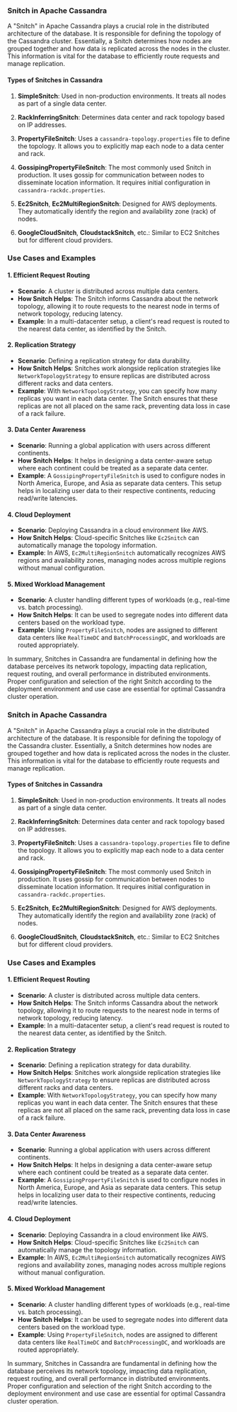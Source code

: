 ### Snitch in Apache Cassandra

A "Snitch" in Apache Cassandra plays a crucial role in the distributed architecture of the database. It is responsible for defining the topology of the Cassandra cluster. Essentially, a Snitch determines how nodes are grouped together and how data is replicated across the nodes in the cluster. This information is vital for the database to efficiently route requests and manage replication.

#### Types of Snitches in Cassandra

1. **SimpleSnitch**: Used in non-production environments. It treats all nodes as part of a single data center.

2. **RackInferringSnitch**: Determines data center and rack topology based on IP addresses.

3. **PropertyFileSnitch**: Uses a `cassandra-topology.properties` file to define the topology. It allows you to explicitly map each node to a data center and rack.

4. **GossipingPropertyFileSnitch**: The most commonly used Snitch in production. It uses gossip for communication between nodes to disseminate location information. It requires initial configuration in `cassandra-rackdc.properties`.

5. **Ec2Snitch**, **Ec2MultiRegionSnitch**: Designed for AWS deployments. They automatically identify the region and availability zone (rack) of nodes.

6. **GoogleCloudSnitch**, **CloudstackSnitch**, etc.: Similar to EC2 Snitches but for different cloud providers.

### Use Cases and Examples

#### 1. Efficient Request Routing

- **Scenario**: A cluster is distributed across multiple data centers.
- **How Snitch Helps**: The Snitch informs Cassandra about the network topology, allowing it to route requests to the nearest node in terms of network topology, reducing latency.
- **Example**: In a multi-datacenter setup, a client's read request is routed to the nearest data center, as identified by the Snitch.

#### 2. Replication Strategy

- **Scenario**: Defining a replication strategy for data durability.
- **How Snitch Helps**: Snitches work alongside replication strategies like `NetworkTopologyStrategy` to ensure replicas are distributed across different racks and data centers.
- **Example**: With `NetworkTopologyStrategy`, you can specify how many replicas you want in each data center. The Snitch ensures that these replicas are not all placed on the same rack, preventing data loss in case of a rack failure.

#### 3. Data Center Awareness

- **Scenario**: Running a global application with users across different continents.
- **How Snitch Helps**: It helps in designing a data center-aware setup where each continent could be treated as a separate data center.
- **Example**: A `GossipingPropertyFileSnitch` is used to configure nodes in North America, Europe, and Asia as separate data centers. This setup helps in localizing user data to their respective continents, reducing read/write latencies.

#### 4. Cloud Deployment

- **Scenario**: Deploying Cassandra in a cloud environment like AWS.
- **How Snitch Helps**: Cloud-specific Snitches like `Ec2Snitch` can automatically manage the topology information.
- **Example**: In AWS, `Ec2MultiRegionSnitch` automatically recognizes AWS regions and availability zones, managing nodes across multiple regions without manual configuration.

#### 5. Mixed Workload Management

- **Scenario**: A cluster handling different types of workloads (e.g., real-time vs. batch processing).
- **How Snitch Helps**: It can be used to segregate nodes into different data centers based on the workload type.
- **Example**: Using `PropertyFileSnitch`, nodes are assigned to different data centers like `RealTimeDC` and `BatchProcessingDC`, and workloads are routed appropriately.

In summary, Snitches in Cassandra are fundamental in defining how the database perceives its network topology, impacting data replication, request routing, and overall performance in distributed environments. Proper configuration and selection of the right Snitch according to the deployment environment and use case are essential for optimal Cassandra cluster operation.
### Snitch in Apache Cassandra

A "Snitch" in Apache Cassandra plays a crucial role in the distributed architecture of the database. It is responsible for defining the topology of the Cassandra cluster. Essentially, a Snitch determines how nodes are grouped together and how data is replicated across the nodes in the cluster. This information is vital for the database to efficiently route requests and manage replication.

#### Types of Snitches in Cassandra

1. **SimpleSnitch**: Used in non-production environments. It treats all nodes as part of a single data center.

2. **RackInferringSnitch**: Determines data center and rack topology based on IP addresses.

3. **PropertyFileSnitch**: Uses a `cassandra-topology.properties` file to define the topology. It allows you to explicitly map each node to a data center and rack.

4. **GossipingPropertyFileSnitch**: The most commonly used Snitch in production. It uses gossip for communication between nodes to disseminate location information. It requires initial configuration in `cassandra-rackdc.properties`.

5. **Ec2Snitch**, **Ec2MultiRegionSnitch**: Designed for AWS deployments. They automatically identify the region and availability zone (rack) of nodes.

6. **GoogleCloudSnitch**, **CloudstackSnitch**, etc.: Similar to EC2 Snitches but for different cloud providers.

### Use Cases and Examples

#### 1. Efficient Request Routing

- **Scenario**: A cluster is distributed across multiple data centers.
- **How Snitch Helps**: The Snitch informs Cassandra about the network topology, allowing it to route requests to the nearest node in terms of network topology, reducing latency.
- **Example**: In a multi-datacenter setup, a client's read request is routed to the nearest data center, as identified by the Snitch.

#### 2. Replication Strategy

- **Scenario**: Defining a replication strategy for data durability.
- **How Snitch Helps**: Snitches work alongside replication strategies like `NetworkTopologyStrategy` to ensure replicas are distributed across different racks and data centers.
- **Example**: With `NetworkTopologyStrategy`, you can specify how many replicas you want in each data center. The Snitch ensures that these replicas are not all placed on the same rack, preventing data loss in case of a rack failure.

#### 3. Data Center Awareness

- **Scenario**: Running a global application with users across different continents.
- **How Snitch Helps**: It helps in designing a data center-aware setup where each continent could be treated as a separate data center.
- **Example**: A `GossipingPropertyFileSnitch` is used to configure nodes in North America, Europe, and Asia as separate data centers. This setup helps in localizing user data to their respective continents, reducing read/write latencies.

#### 4. Cloud Deployment

- **Scenario**: Deploying Cassandra in a cloud environment like AWS.
- **How Snitch Helps**: Cloud-specific Snitches like `Ec2Snitch` can automatically manage the topology information.
- **Example**: In AWS, `Ec2MultiRegionSnitch` automatically recognizes AWS regions and availability zones, managing nodes across multiple regions without manual configuration.

#### 5. Mixed Workload Management

- **Scenario**: A cluster handling different types of workloads (e.g., real-time vs. batch processing).
- **How Snitch Helps**: It can be used to segregate nodes into different data centers based on the workload type.
- **Example**: Using `PropertyFileSnitch`, nodes are assigned to different data centers like `RealTimeDC` and `BatchProcessingDC`, and workloads are routed appropriately.

In summary, Snitches in Cassandra are fundamental in defining how the database perceives its network topology, impacting data replication, request routing, and overall performance in distributed environments. Proper configuration and selection of the right Snitch according to the deployment environment and use case are essential for optimal Cassandra cluster operation.